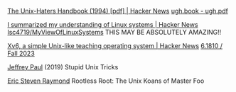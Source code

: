 
[The Unix-Haters Handbook (1994) [pdf] | Hacker News](https://news.ycombinator.com/item?id=31417690)
[ugh.book - ugh.pdf](https://web.mit.edu/~simsong/www/ugh.pdf)

[I summarized my understanding of Linux systems | Hacker News](https://news.ycombinator.com/item?id=39701358)
[lsc4719/MyViewOfLinuxSystems](https://github.com/lsc4719/MyViewOfLinuxSystems)
THIS MAY BE ABSOLUTELY AMAZING!!

[Xv6, a simple Unix-like teaching operating system | Hacker News](https://news.ycombinator.com/item?id=40613126)
[6.1810 / Fall 2023](https://pdos.csail.mit.edu/6.828/2023/xv6.html)

[Jeffrey Paul](https://sneak.berlin/20191011/stupid-unix-tricks/)
(2019) Stupid Unix Tricks

[Eric Steven Raymond](https://www.catb.org/~esr/writings/unix-koans/)
Rootless Root: The Unix Koans of Master Foo
